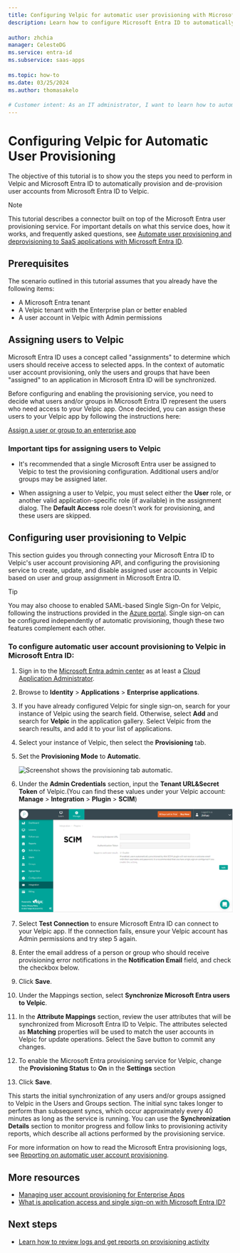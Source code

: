 ```yaml
---
title: Configuring Velpic for automatic user provisioning with Microsoft Entra ID
description: Learn how to configure Microsoft Entra ID to automatically provision and de-provision user accounts to Velpic.

author: zhchia
manager: CelesteDG
ms.service: entra-id
ms.subservice: saas-apps

ms.topic: how-to
ms.date: 03/25/2024
ms.author: thomasakelo

# Customer intent: As an IT administrator, I want to learn how to automatically provision and deprovision user accounts from Microsoft Entra ID to Velpic so that I can streamline the user management process and ensure that users have the appropriate access to Velpic.
---
```


# Configuring Velpic for Automatic User Provisioning

The objective of this tutorial is to show you the steps you need to perform in Velpic and Microsoft Entra ID to automatically provision and de-provision user accounts from Microsoft Entra ID to Velpic.

> [!NOTE]
> This tutorial describes a connector built on top of the Microsoft Entra user provisioning service. For important details on what this service does, how it works, and frequently asked questions, see [Automate user provisioning and deprovisioning to SaaS applications with Microsoft Entra ID](~/identity/app-provisioning/user-provisioning.md).

## Prerequisites

The scenario outlined in this tutorial assumes that you already have the following items:

* A Microsoft Entra tenant
* A Velpic tenant with the Enterprise plan or better enabled
* A user account in Velpic with Admin permissions

## Assigning users to Velpic

Microsoft Entra ID uses a concept called "assignments" to determine which users should receive access to selected apps. In the context of automatic user account provisioning, only the users and groups that have been "assigned" to an application in Microsoft Entra ID will be synchronized. 

Before configuring and enabling the provisioning service, you need to decide what users and/or groups in Microsoft Entra ID represent the users who need access to your Velpic app. Once decided, you can assign these users to your Velpic app by following the instructions here:

[Assign a user or group to an enterprise app](~/identity/enterprise-apps/assign-user-or-group-access-portal.md)

### Important tips for assigning users to Velpic

* It's recommended that a single Microsoft Entra user be assigned to Velpic to test the provisioning configuration. Additional users and/or groups may be assigned later.

* When assigning a user to Velpic, you must select either the **User** role, or another valid application-specific role (if available) in the assignment dialog. The **Default Access** role doesn't work for provisioning, and these users are skipped.

## Configuring user provisioning to Velpic

This section guides you through connecting your Microsoft Entra ID to Velpic's user account provisioning API, and configuring the provisioning service to create, update, and disable assigned user accounts in Velpic based on user and group assignment in Microsoft Entra ID.

> [!TIP]
> You may also choose to enabled SAML-based Single Sign-On for Velpic, following the instructions provided in the [Azure portal](https://portal.azure.com). Single sign-on can be configured independently of automatic provisioning, though these two features complement each other.

<a name='to-configure-automatic-user-account-provisioning-to-velpic-in-azure-ad'></a>

### To configure automatic user account provisioning to Velpic in Microsoft Entra ID:

1. Sign in to the [Microsoft Entra admin center](https://entra.microsoft.com) as at least a [Cloud Application Administrator](~/identity/role-based-access-control/permissions-reference.md#cloud-application-administrator).
1. Browse to **Identity** > **Applications** > **Enterprise applications**.

2. If you have already configured Velpic for single sign-on, search for your instance of Velpic using the search field. Otherwise, select **Add** and search for **Velpic** in the application gallery. Select Velpic from the search results, and add it to your list of applications.

3. Select your instance of Velpic, then select the **Provisioning** tab.

4. Set the **Provisioning Mode** to **Automatic**.

    ![Screenshot shows the provisioning tab automatic.](common/provisioning-automatic.png "Provisioning tab")

5. Under the **Admin Credentials** section, input the **Tenant URL&Secret Token** of Velpic.(You can find these values under your Velpic account: **Manage** > **Integration** > **Plugin** > **SCIM**)

    ![Authorization Values](./media/velpic-provisioning-tutorial/Velpic2.png)

6. Select **Test Connection** to ensure Microsoft Entra ID can connect to your Velpic app. If the connection fails, ensure your Velpic account has Admin permissions and try step 5 again.

7. Enter the email address of a person or group who should receive provisioning error notifications in the **Notification Email** field, and check the checkbox below.

8. Click **Save**.

9. Under the Mappings section, select **Synchronize Microsoft Entra users to Velpic**.

10. In the **Attribute Mappings** section, review the user attributes that will be synchronized from Microsoft Entra ID to Velpic. The attributes selected as **Matching** properties will be used to match the user accounts in Velpic for update operations. Select the Save button to commit any changes.

11. To enable the Microsoft Entra provisioning service for Velpic, change the **Provisioning Status** to **On** in the **Settings** section

12. Click **Save**.

This starts the initial synchronization of any users and/or groups assigned to Velpic in the Users and Groups section. The initial sync takes longer to perform than subsequent syncs, which occur approximately every 40 minutes as long as the service is running. You can use the **Synchronization Details** section to monitor progress and follow links to provisioning activity reports, which describe all actions performed by the provisioning service.

For more information on how to read the Microsoft Entra provisioning logs, see [Reporting on automatic user account provisioning](~/identity/app-provisioning/check-status-user-account-provisioning.md).

## More resources

* [Managing user account provisioning for Enterprise Apps](~/identity/app-provisioning/configure-automatic-user-provisioning-portal.md)
* [What is application access and single sign-on with Microsoft Entra ID?](~/identity/enterprise-apps/what-is-single-sign-on.md)

## Next steps

* [Learn how to review logs and get reports on provisioning activity](~/identity/app-provisioning/check-status-user-account-provisioning.md)

